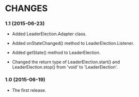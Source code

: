 CHANGES
=======

### 1.1 (2015-06-23)

* Added LeaderElection.Adapter class.

* Added onStateChanged() method to LeaderElection.Listener.

* Added getState() method to LeaderElection.

* Changed the return type of LeaderElection.start() and
  LeaderElection.stop() from 'void' to 'LeaderElection'.


### 1.0 (2015-06-19)

* The first release.
